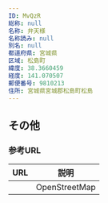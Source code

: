 ```yaml
---
ID: MvQzR
総称: null
名称: 弁天様
名称読み: null
別名: null
都道府県: 宮城県
区域: 松島町
緯度: 38.3660459
経度: 141.070507
郵便番号: 9810213
住所: 宮城県宮城郡松島町松島
---
```


## その他

### 参考URL

| URL | 説明          |
| --- | ------------- |
|     | OpenStreetMap |
